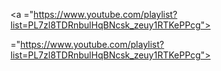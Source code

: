 <a ="https://www.youtube.com/playlist?list=PL7zl8TDRnbulHqBNcsk_zeuy1RTKePPcg"> <img src=""> </a>

="https://www.youtube.com/playlist?list=PL7zl8TDRnbulHqBNcsk_zeuy1RTKePPcg"> <img src=""> </a>
